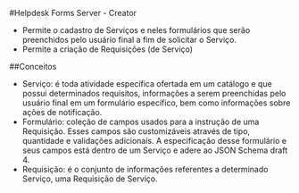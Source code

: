 #Helpdesk Forms Server - Creator
- Permite o cadastro de Serviços e neles formulários que serão preenchidos pelo usuário final a fim de solicitar o 
Serviço.
- Permite a criação de Requisições (de Serviço)

##Conceitos
- Serviço: é toda atividade específica ofertada em um catálogo e que possui determinados requisitos, informações a serem
preenchidas pelo usuário final em um formulário específico, bem como informações sobre ações de notificação.
- Formulário: coleção de campos usados para a instrução de uma Requisição. Esses campos são customizáveis através de 
tipo, quantidade e validações adicionais. A especificação desse formulário e seus campos está dentro de um Serviço e 
adere ao JSON Schema draft 4.
- Requisição: é o conjunto de informações referentes a determinado Serviço, uma Requisição de Serviço.